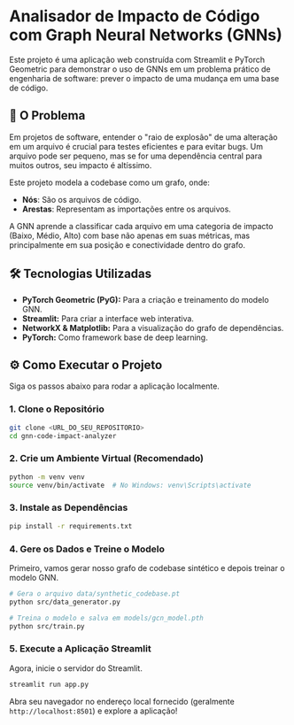 # Analisador de Impacto de Código com Graph Neural Networks (GNNs)

Este projeto é uma aplicação web construída com Streamlit e PyTorch Geometric para demonstrar o uso de GNNs em um problema prático de engenharia de software: prever o impacto de uma mudança em uma base de código.

## 🚀 O Problema

Em projetos de software, entender o "raio de explosão" de uma alteração em um arquivo é crucial para testes eficientes e para evitar bugs. Um arquivo pode ser pequeno, mas se for uma dependência central para muitos outros, seu impacto é altíssimo.

Este projeto modela a codebase como um grafo, onde:
* **Nós**: São os arquivos de código.
* **Arestas**: Representam as importações entre os arquivos.

A GNN aprende a classificar cada arquivo em uma categoria de impacto (Baixo, Médio, Alto) com base não apenas em suas métricas, mas principalmente em sua posição e conectividade dentro do grafo.

## 🛠️ Tecnologias Utilizadas

* **PyTorch Geometric (PyG):** Para a criação e treinamento do modelo GNN.
* **Streamlit:** Para criar a interface web interativa.
* **NetworkX & Matplotlib:** Para a visualização do grafo de dependências.
* **PyTorch:** Como framework base de deep learning.

## ⚙️ Como Executar o Projeto

Siga os passos abaixo para rodar a aplicação localmente.

### 1. Clone o Repositório

```bash
git clone <URL_DO_SEU_REPOSITORIO>
cd gnn-code-impact-analyzer
```

### 2. Crie um Ambiente Virtual (Recomendado)

```bash
python -m venv venv
source venv/bin/activate  # No Windows: venv\Scripts\activate
```

### 3. Instale as Dependências

```bash
pip install -r requirements.txt
```

### 4. Gere os Dados e Treine o Modelo

Primeiro, vamos gerar nosso grafo de codebase sintético e depois treinar o modelo GNN.

```bash
# Gera o arquivo data/synthetic_codebase.pt
python src/data_generator.py

# Treina o modelo e salva em models/gcn_model.pth
python src/train.py
```

### 5. Execute a Aplicação Streamlit

Agora, inicie o servidor do Streamlit.

```bash
streamlit run app.py
```

Abra seu navegador no endereço local fornecido (geralmente `http://localhost:8501`) e explore a aplicação!

